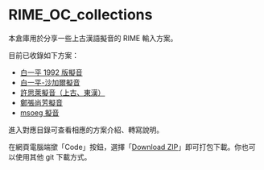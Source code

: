 # RIME_OC_collections

本倉庫用於分享一些上古漢語擬音的 RIME 輸入方案。

目前已收錄如下方案：

- [白一平 1992 版擬音](baxter1992)
- [白一平-沙加爾擬音](baxter-sagart)
- [許思萊擬音（上古、東漢）](shuessler)
- [鄭張尚芳擬音](zhengzhang)
- [msoeg 擬音](msoeg)

進入對應目錄可查看相應的方案介紹、轉寫說明。

在網頁電腦端撳「Code」按鈕，選擇「[Download ZIP](https://github.com/Hulenkius/vistudium/archive/refs/heads/main.zip)」即可打包下載。你也可以使用其他 git 下載方式。